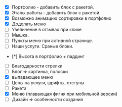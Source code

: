 * [x] Портфолио - добавить блок с ракетой.
* [x] Этапы работы - добавить блок с ракетой
* [x] Возможно анимацию сортировки в портфолио
* [x] Доделать меню
* [ ] Увеличение в отзывах при клике
* [ ] Мышка.
* [ ] Пункты меню при активной странице.
* [ ] Наши услуги. Сраные блоки.
* [*] Высота в портфолио + паддинг
* [ ] Благодарности стрелки
* [ ] Блог => картинка, полоски
* [x] выпадающее меню
* [ ] Цены на услуги, шрифты, отступы
* [ ] Ракета
* [x] Меню (плавающая фигня при мобильной версии)
* [ ] Дизайн => особенности создания
